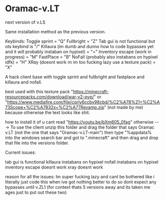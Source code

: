 # Oramac-v.LT
next version of v.LS


Same installation method as the previous version. 

Keybinds:
Toggle sprint = "Q"
Fullbright = "Z"
Tab gui is not functional but ots keybind is "/"
Killaura (im dumb and dunno how to code bypasses yet and it will probably instaban on hypixel) = "="
Inventory escape (work in progress) = "M"
FastPlace = "B"
NoFall (probably also instabans on hypixel idfk) = "H"
XRay (doesnt work rn im too fucking lazy use a texture pack) = "X"

A hack client base with toggle sprint and fullbright and fastplace and killaura and nofall.

best used with this texture pack "https://minecraft-resourcepacks.com/download/war-v2-pvp/" or "https://www.mediafire.com/file/cqrly6ccby98cbd/%C2%A78%21+%C2%A73Scope+%C2%A7832x+%C2%A77Revamp.zip" (not made by me) because otherwise the text looks like shit.

how to install it of u cant read "https://youtu.be/bXm605_0fag" otherwise --->
To use the client unzip this folder and drag the folder that says Oramac v.LT (not the one that says "Oramac-v.LT-main") then type "%appdata% into the windows search bar and got to ".minecraft" and then drag and drop that file into the versions folder.

Current issues:

tab gui is functional
killaura instabans on hypixel
nofall instabans on hypixel
inventory escape doesnt work
xray doesnt work

reason for all the issues: Im super fucking lazy and cant be bothered like i literally just code this when ive got nothing better to do so dont expect any bypasses until v.ZL1 (for context thats 5 versions away and its taken me ages just to put out these two)
